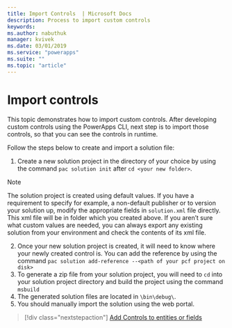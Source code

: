 ```yaml
---
title: Import Controls  | Microsoft Docs
description: Process to import custom controls
keywords:
ms.author: nabuthuk
manager: kvivek
ms.date: 03/01/2019
ms.service: "powerapps"
ms.suite: ""
ms.topic: "article"
---
```


# Import controls 


This topic demonstrates how to import custom controls. After developing custom controls using the PowerApps CLI, next step is to import those controls, so that you can see the controls in runtime.

Follow the steps below to create and import a solution file:

1. Create a new solution project in the directory of your choice by using the command `pac solution init` after `cd <your new folder>`.

> [!NOTE]
> The solution project is created using default values. If you have a requirement to specify for example, a non-default publisher or to version your solution up, modify the appropriate fields in `solution.xml` file directly. This xml file will be in folder which you created above. If you aren’t sure what custom values are needed, you can always export any existing solution from your environment and check the contents of its xml file.

2. Once your new solution project is created, it will need to know where your newly created control is. You can add the reference by using the command
`pac solution add-reference --<path of your pcf project on disk>`
3. To generate a zip file from your solution project, you will need to `cd` into your solution project directory and build the project using the command `msbuild` 
4. The generated solution files are located in `\bin\debug\`.
5. You should manually import the solution using the web portal.

> [!div class="nextstepaction"]
> [Add Controls to entities or fields](add-custom-controls-to-a-field-or-entity.md)